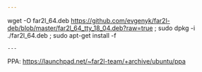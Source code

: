 ```yaml
---
```
wget -O far2l_64.deb https://github.com/evgenyk/far2l-deb/blob/master/far2l_64_tty_18_04.deb?raw=true ; sudo dpkg -i ./far2l_64.deb ; sudo apt-get install -f
```
---
```



PPA: https://launchpad.net/~far2l-team/+archive/ubuntu/ppa
